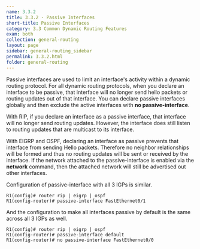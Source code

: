 ```yaml
---
name: 3.3.2
title: 3.3.2 - Passive Interfaces
short-title: Passive Interfaces
category: 3.3 Common Dynamic Routing Features
exam: both
collection: general-routing
layout: page
sidebar: general-routing_sidebar
permalink: 3.3.2.html
folder: general-routing
---
```

Passive interfaces are used to limit an interface's activity within a dynamic routing protocol. For all dynamic routing protocols, when you declare an interface to be passive, that interface will no longer send hello packets or routing updates out of that interface. You can declare passive interfaces globally and then exclude the active interfaces with **no passive-interface**.

With RIP, if you declare an interface as a passive interface, that interface will no longer send routing updates. However, the interface does still listen to routing updates that are multicast to its interface.

With EIGRP and OSPF, declaring an interface as passive prevents that interface from sending Hello packets. Therefore no neighbor relationships will be formed and thus no routing updates will be sent or received by the interface. If the network attached to the passive-interface is enabled via the **network** command, then the attached network will still be advertised out other interfaces.

Configuration of passive-interface with all 3 IGPs is similar.
```
R1(config)# router rip | eigrp | ospf
R1(config-router)# passive-interface FastEthernet0/1
```
And the configuration to make all interfaces passive by default is the same across all 3 IGPs as well.
```
R1(config)# router rip | eigrp | ospf
R1(config-router)# passive-interface default
R1(config-router)# no passive-interface FastEthernet0/0
```
